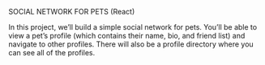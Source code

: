SOCIAL NETWORK FOR PETS (React)

In this project, we’ll build a simple social network for pets. 
You’ll be able to view a pet’s profile (which contains their name, bio, and friend list) and navigate to other profiles.
There will also be a profile directory where you can see all of the profiles.
